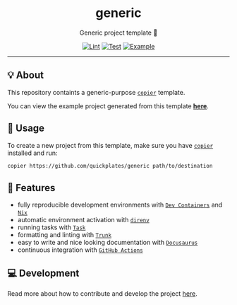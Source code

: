 <h1 align="center">generic</h1>

<div align="center">

Generic project template 👤

[![Lint](https://github.com/quickplates/generic/actions/workflows/lint.yaml/badge.svg)](https://github.com/quickplates/generic/actions/workflows/lint.yaml)
[![Test](https://github.com/quickplates/generic/actions/workflows/test.yaml/badge.svg)](https://github.com/quickplates/generic/actions/workflows/test.yaml)
[![Example](https://github.com/quickplates/generic/actions/workflows/example.yaml/badge.svg)](https://github.com/quickplates/generic/actions/workflows/example.yaml)

</div>

---

## 💡 About

This repository containts a generic-purpose
[`copier`](https://copier.readthedocs.io) template.

You can view the example project generated from this template
[**here**](https://github.com/quickplates/generic-example).

## 📜 Usage

To create a new project from this template,
make sure you have [`copier`](https://copier.readthedocs.io) installed and run:

```sh
copier https://github.com/quickplates/generic path/to/destination
```

## 🚀 Features

- fully reproducible development environments with
  [`Dev Containers`](https://code.visualstudio.com/docs/remote/containers)
  and [`Nix`](https://nixos.org)
- automatic environment activation with [`direnv`](https://direnv.net)
- running tasks with [`Task`](https://taskfile.dev)
- formatting and linting with [`Trunk`](https://trunk.io)
- easy to write and nice looking documentation
  with [`Docusaurus`](https://docusaurus.io)
- continuous integration with [`GitHub Actions`](https://github.com/features/actions)

## 💻 Development

Read more about how to contribute and develop the project
[here](https://github.com/quickplates/generic/blob/main/CONTRIBUTING.md).
